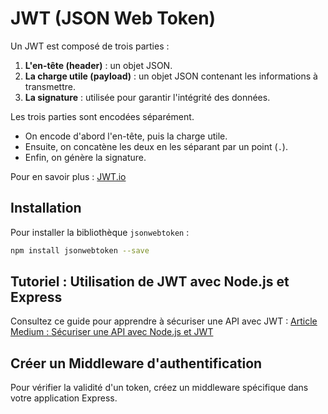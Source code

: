 # JWT (JSON Web Token)

Un JWT est composé de trois parties :
1. **L'en-tête (header)** : un objet JSON.
2. **La charge utile (payload)** : un objet JSON contenant les informations à transmettre.
3. **La signature** : utilisée pour garantir l'intégrité des données.

Les trois parties sont encodées séparément.
- On encode d'abord l'en-tête, puis la charge utile.
- Ensuite, on concatène les deux en les séparant par un point (`.`).
- Enfin, on génère la signature.

Pour en savoir plus : [JWT.io](https://jwt.io/)

## Installation

Pour installer la bibliothèque `jsonwebtoken` :
```bash
npm install jsonwebtoken --save
```

## Tutoriel : Utilisation de JWT avec Node.js et Express
Consultez ce guide pour apprendre à sécuriser une API avec JWT :
[Article Medium : Sécuriser une API avec Node.js et JWT](https://medium.com/@sbesnier1901/s%C3%A9curiser-une-api-avec-node-js-et-jwt-15e14d9df109)


## Créer un Middleware d'authentification

Pour vérifier la validité d'un token, créez un middleware spécifique dans votre application Express.
